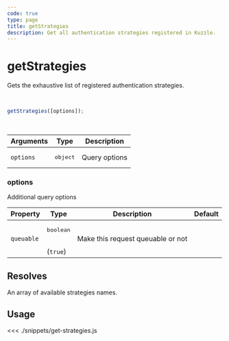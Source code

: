 ```yaml
---
code: true
type: page
title: getStrategies
description: Get all authentication strategies registered in Kuzzle.
---
```


# getStrategies

Gets the exhaustive list of registered authentication strategies.

<br/>

```js
getStrategies([options]);
```

<br/>

| Arguments | Type              | Description   |
| --------- | ----------------- | ------------- |
| `options` | <pre>object</pre> | Query options |

### options

Additional query options

| Property   | Type                            | Description                       | Default |
| ---------- | ------------------------------- | --------------------------------- | ------- |
| `queuable` | <pre>boolean</pre><br/>(`true`) | Make this request queuable or not |

## Resolves

An array of available strategies names.

## Usage

<<< ./snippets/get-strategies.js
